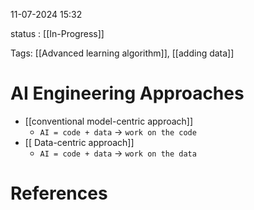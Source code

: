 
11-07-2024 15:32

status : [[In-Progress]]

Tags: [[Advanced learning algorithm]], [[adding data]]

# AI Engineering Approaches

 - [[conventional model-centric approach]]
	 - `AI = code + data` -> `work on the code`
 - [[ Data-centric approach]]
	 - `AI = code + data` -> `work on the data`
# References